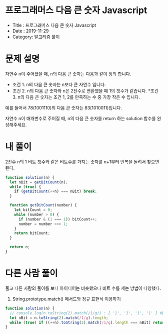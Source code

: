 # 프로그래머스 다음 큰 숫자 Javascript

- Title : 프로그래머스 다음 큰 숫자 Javascript
- Date : 2019-11-29
- Category: 알고리즘 풀이

# 문제 설명

자연수 n이 주어졌을 때, n의 다음 큰 숫자는 다음과 같이 정의 합니다.

- 조건 1. n의 다음 큰 숫자는 n보다 큰 자연수 입니다.
- 조건 2. n의 다음 큰 숫자와 n은 2진수로 변환했을 때 1의 갯수가 같습니다. \*조건 3. n의 다음 큰 숫자는 조건 1, 2를 만족하는 수 중 가장 작은 수 입니다.

예를 들어서 78(1001110)의 다음 큰 숫자는 83(1010011)입니다.

자연수 n이 매개변수로 주어질 때, n의 다음 큰 숫자를 return 하는 solution 함수를 완성해주세요.

# 내 풀이

2진수 n의 1 비트 갯수와 같은 비트수를 가지는 숫자를 n+1부터 반복을 돌려서 찾으면 된다.

```javascript
function solution(n) {
  let nBit = getBitCount(n);
  while (true) {
    if (getBitCount(++n) === nBit) break;
  }

  function getBitCount(number) {
    let bitCount = 0;
    while (number > 0) {
      if (number & (1 === 1)) bitCount++;
      number = number >>> 1;
    }
    return bitCount;
  }

  return n;
}
```

# 다른 사람 풀이

풀고 다른 사람의 풀이를 보니 아이디어는 비슷했으나 비트 수를 세는 방법이 다양했다.

1. String.prototype.match() 메서드와 정규 표현식 이용하기

```javascript
function solution(n) {
  // console.log(n.toString(2).match(/1/g)) : [ '1', '1', '1', '1' ] 배열 형태로 반환
  let nBit = n.toString(2).match(/1/g).length;
  while (true) if ((++n).toString(2).match(/1/g).length === nBit) return n;
}
```
